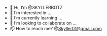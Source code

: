 - 👋 Hi, I’m @SKYLLERBOTZ
- 👀 I’m interested in ...
- 🌱 I’m currently learning ...
- 💞️ I’m looking to collaborate on ...
- 📫 How to reach me? @Skyller01@gmail.com

<!---
SKYLLERBOTZ/SKYLLERBOTZ is a ✨ special ✨ repository because its `README.md` (this file) appears on your GitHub profile.
You can click the Preview link to take a look at your changes.
--->
